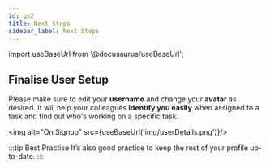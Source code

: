 ```yaml
---
id: gs2
title: Next Steps
sidebar_label: Next Steps
---
```


import useBaseUrl from '@docusaurus/useBaseUrl';

## Finalise User Setup


Please make sure to edit your **username** and change your **avatar** as desired. It will help your colleagues **identify you easily** when assigned to a task and find out who's working on a specific task.

<img alt="On Signup" src={useBaseUrl('img/userDetails.png')}/>


:::tip Best Practise
It’s also good practice to keep the rest of your profile up-to-date.
:::